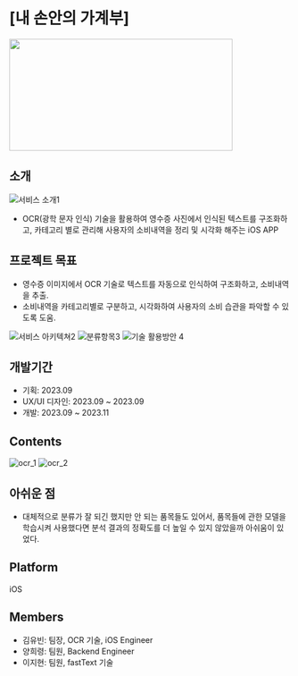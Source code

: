# [내 손안의 가계부]

<img src="https://github.com/beenyu0403/ReceipeOCR_iOS/assets/118662365/c6eb7f77-bd71-4b36-8e61-566ece75acd2" width="400" height="200"/>


## 소개

![서비스 소개1](https://github.com/user-attachments/assets/71427eb8-71a7-4700-b23b-b51159d13722)

- OCR(광학 문자 인식) 기술을 활용하여 영수증 사진에서 인식된 텍스트를 구조화하고, 카테고리 별로 관리해 사용자의 소비내역을 정리 및 시각화 해주는 iOS APP
  
## 프로젝트 목표
- 영수증 이미지에서 OCR 기술로 텍스트를 자동으로 인식하여 구조화하고, 소비내역을 추출.
- 소비내역을 카테고리별로 구분하고, 시각화하여 사용자의 소비 습관을 파악할 수 있도록 도움.

![서비스 아키텍쳐2](https://github.com/user-attachments/assets/9a74194a-1b3a-4e2a-9d90-7d419ea86cb8)
![분류항목3](https://github.com/user-attachments/assets/2628f2a0-40e1-443f-a108-7d52c113e671)
![기술 활용방안 4](https://github.com/user-attachments/assets/a41da26b-b9f8-45fd-a7f2-1246b71a94f8)

## 개발기간
- 기획: 2023.09
- UX/UI 디자인: 2023.09 ~ 2023.09
- 개발: 2023.09 ~ 2023.11

## Contents

![ocr_1](https://github.com/beenyu0403/ReceipeOCR_iOS/assets/118662365/30d08cdf-acd6-46b1-807d-dbce90161c0b)
![ocr_2](https://github.com/beenyu0403/ReceipeOCR_iOS/assets/118662365/1428959f-caa8-4441-a3c7-45b3bb803d63)

## 아쉬운 점
- 대체적으로 분류가 잘 되긴 했지만 안 되는 품목들도 있어서, 품목들에 관한 모델을 학습시켜 사용했다면 분석 결과의 정확도를 더 높일 수 있지 않았을까 아쉬움이 있었다.

## Platform
iOS

## Members

- 김유빈:
팀장, OCR 기술, iOS Engineer
- 양희령:
팀원, Backend Engineer
- 이지현:
팀원, fastText 기술


